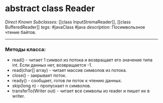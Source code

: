 # abstract class Reader
*Direct Known Subclasses:* [[class InputStremaReader]], [[class BufferedReader]]
*tegs:* #javaClass #java
*description:* Посимвользное чтение байтов. 

---
### Методы класса:
- read() - читает 1 символ из потока и возвращает его значение типа int. Если данных нет, возвращается -1.
- read(char[] array) - читает массив символов из потока.
- close() - закрывает поток.
- ready() - сообщает, готов ли поток к чтению данных.
- skip(long n) - пропускает n символов.
- transferTo(Writer out) - читает все символы из reader и пишет их в writer.